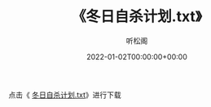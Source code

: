 ﻿---
title:  《冬日自杀计划.txt》
date:   2022-01-02T00:00:00+00:00
author: 听松阁
layout: post
permalink: /冬日自杀计划/
categories: 小说
tags: [小说]
---

点击《 [冬日自杀计划.txt](http://img.660000.xyz/bookstukust/book/bntxt/10/冬日自杀计划.txt)》进行下载